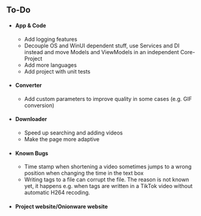 ## To-Do

- #### App & Code
  - Add logging features
  - Decouple OS and WinUI dependent stuff, use Services and DI instead and move Models and ViewModels in an independent Core-Project
  - Add more languages
  - Add project with unit tests

- #### Converter
  - Add custom parameters to improve quality in some cases (e.g. GIF conversion)

- #### Downloader
  - Speed up searching and adding videos
  - Make the page more adaptive

- #### Known Bugs
  - Time stamp when shortening a video sometimes jumps to a wrong position when changing the time in the text box
  - Writing tags to a file can corrupt the file. The reason is not known yet, it happens e.g. when tags are written in a TikTok video without automatic H264 recoding.

- #### Project website/Onionware website
